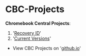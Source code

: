 # CBC-Projects
**Chromebook Central Projects**:

1. '[Recovery ID](https://github.com/DennisLfromGA/CBC-Projects/tree/recovery-id)'
2. '[Current Versions](https://github.com/DennisLfromGA/CBC-Projects/tree/current-vers)'

- View CBC Projects on '[github.io](http://dennislfromga.github.io/CBC-Projects/)'
